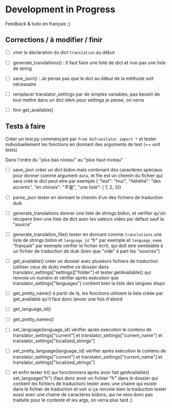 # Development in Progress

Feedback & todo en français ;)

## Corrections / à modifier / finir

- [ ] virer la déclaration du dict `translation` au début

- [ ] generate_translations() :
    Il faut faire une liste de dict et non pas une liste de string

- [ ] save_json() :
    Je pense pas que le dict au début de la méthode soit nécessaire

- [ ] remplacer translator_settings par de simples variables, pas beosin de tout mettre dans un dict
    idem pour settings je pense, on verra

- [ ] finir get_available()

## Tests à faire

Créer un test.py commençant par `from DuTranslator import *` et tester individuellement les fonctions en donnant des arguments de test (== unit tests)

Dans l'ordre du "plus bas niveau" au "plus haut niveau"

- [ ] save_json
    créer un dict bidon mais contenant des caractères spéciaux pour donner comme argument `data`, et file est un chemin du fichier qui sera créé
    le dict peut etre par exemple { "test": "truc", "héhéhé": "des accents", "en chinois": "不是", "une liste": [ 1, 2, 3]}

- [ ] parse_json
    tester en donnant le chemin d'un des fichiers de traduction duik

- [ ] generate_translations
    donner une liste de strings bidon, et vérifier qu'on récupère bien une liste de dict avec les valeurs vides par défaut sauf la "source"

- [ ] generate_translation_file()
    tester en donnant comme `translations` une liste de strings bidon
    et `language_id` "fr" par exemple
    et `language_name` "français" par exemple
    vérifier le fichier écrit, qui doit etre semblable à un fichier de traduction de duik (bien que "vide" à part les "sources")

- [ ] get_available()
    créer un dossier avec plusieurs fichiers de traduction (utiliser ceux de duik)
    mettre ce dossier dans translator_settings["settings]["folder"]
    et tester getAvailable() qui renvoie un numéro
    et vérifier après exécution que translator_settings["languages"] contient bien la liste des langues dispo

- [ ] get_pretty_name()
    à partir de là, les fonctions utilisent la liste créée par get_available qu'il faut donc lancer une fois d'abord

- [ ] get_language_id()

- [ ] get_pretty_names()

- [ ] set_language(language_id)
    vérifier après exécution le contenu de
    translator_settings["current"]
    et
    translator_settings["current_name"]
    et
    translator_settings["localized_strings"]

- [ ] set_pretty_language(language_id)
    vérifier après exécution le contenu de
    translator_settings["current"]
    et
    translator_settings["current_name"]
    et
    translator_settings["localized_strings"]

- [ ] et enfin tester tr() qui fonctionnera après avoir fait
    getAvailable()
    set_language("fr")
    (faut donc avoir un fichier "fr" dans le dossier qui contient les fichiers de traduction)
    tester avec une chaine qui existe dans le fichier de traduction et voir si ça renvoie bien la traduction
    tester aussi avec une chaine de caractères bidons, qui ne sera donc pas traduite
    pour le contexte et les args, on verra plus tard ;)